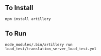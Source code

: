 ## To Install
`npm install artillery`

## To Run
`node_modules/.bin/artillery run load_test/translation_server_load_test.yml`